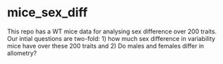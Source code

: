 # mice_sex_diff

This repo has a WT mice data for analysing sex difference over 200 traits. Our intial questions are two-fold: 1) how much sex difference in variability mice have over these 200 traits and 2) Do males and females differ in allometry?